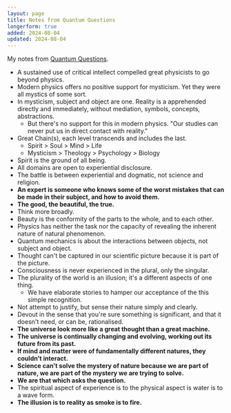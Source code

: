 ```yaml
---
layout: page
title: Notes from Quantum Questions
longerform: true
added: 2024-08-04
updated: 2024-08-04
---
```


My notes from [Quantum Questions](https://www.goodreads.com/book/show/2427621.Quantum_Questions).

- A sustained use of critical intellect compelled great physicists to go beyond physics.
- Modern physics offers no positive support for mysticism. Yet they were all mystics of some sort.
- In mysticism, subject and object are one. Reality is a apprehended directly and immediately, without mediation, symbols, concepts, abstractions.
    - But there's no support for this in modern physics. "Our studies can never put us in direct contact with reality."
- Great Chain(s), each level transcends and includes the last.
    - Spirit > Soul > Mind > Life
    - Mysticism > Theology > Psychology > Biology
- Spirit is the ground of all being.
- All domains are open to experiential disclosure.
- The battle is between experiential and dogmatic, not science and religion.
- **An expert is someone who knows some of the worst mistakes that can be made in their subject, and how to avoid them.**
- **The good, the beautiful, the true.**
- Think more broadly.
- Beauty is the conformity of the parts to the whole, and to each other.
- Physics has neither the task nor the capacity of revealing the inherent nature of natural phenomenon.
- Quantum mechanics is about the interactions between objects, not subject and object.
- Thought can't be captured in our scientific picture because it is part of the picture.
- Consciousness is never experienced in the plural, only the singular.
- The plurality of the world is an illusion; it's a different aspects of one thing.
    - We have elaborate stories to hamper our acceptance of the this simple recognition.
- Not attempt to justify, but sense their nature simply and clearly.
- Devout in the sense that you're sure something is significant, and that it doesn't need, or can be, rationalised.
- **The universe look more like a great thought than a great machine.**
- **The universe is continually changing and evolving, working out its future from its past.**
- **If mind and matter were of fundamentally different natures, they couldn't interact.**
- **Science can't solve the mystery of nature because we are part of nature, we are part of the mystery we are trying to solve.**
- **We are that which asks the question.**
- The spiritual aspect of experience is to the physical aspect is water is to a wave form.
- **The illusion is to reality as smoke is to fire.**
